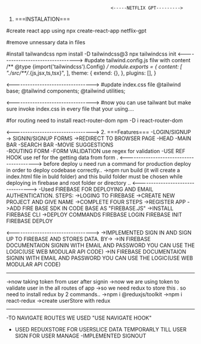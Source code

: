 
                                           <-----NETFLIX GPT--------->
1. ===INSTALATION===

#create react app using 
npx create-react-app netflix-gpt

#remove unnessary data in files

#install tailwandcss
npm install -D tailwindcss@3
npx tailwindcss init
<--------------------------------->
#update tailwind.config.js filw with content
/** @type {import('tailwindcss').Config} */
module.exports = {
  content: [
    "./src/**/*.{js,jsx,ts,tsx}",
  ],
  theme: {
    extend: {},
  },
  plugins: [],
}

<--------------------------------->
#update index.css file
@tailwind base;
@tailwind components;
@tailwind utilities;


<--------------------------------->
#now you can use tailwant but make sure invoke index.css in every file that your using....



#for routing need to install react-router-dom
npm -D i react-router-dom

<--------------------------------->
2. ===Features===
 -LOGIN/SIGNUP
      -> SIGNIN/SIGNUP FORMS
      ->REDIRECT TO BROWSER PAGE
-HEAD
-MAIN BAR
-SEARCH BAR
-MOVIE SUGGESTIONS      
-ROUTING FORM
-FORM VALIDATION
use regex for validation
-USE REF HOOK
use ref for the getting data from form .
<---------------------------------------->
before deploy u need run a command for production deploy in order to deploy codebase correctly..
->npm run build  (it will create a index.html file in buld folder)
and this build folder must be chosen while deploying in firebase and root folder or directory ..
<--------------------------------->
-Used FIREBASE FOR DEPLOYING AND EMAIL AUTHENTICATION.
STEPS:
->LOGING TO FIREBASE
->CREATE NEW PROJECT AND GIVE NAME
->COMPLETE FOUR STEPS
->REGISTER APP
->ADD FIRE BASE SDK IN CODE BASE AS "FIREBASE.JS"
->INSTALL FIREBASE CLI
->DEPLOY COMMANDS
 FIREBASE LOGIN
 FIREBASE INIT
 FIREBASE DEPLOY 

<--------------------------------->
->IMPLEMENTED SIGN IN AND SIGN UP TO FIREBASE AND STORES DATA.
BY->
->IN FIREBASE DOCUMENTAION  SIGNIN WITH EMAIL AND PASSWORD YOU CAN USE THE LOGIC(USE WEB MODULAR API CODE)
->IN FIREBASE DOCUMENTAION  SIGNIN WITH EMAIL AND PASSWORD YOU CAN USE THE LOGIC(USE WEB MODULAR API CODE)



---------------------------------------------------------
->now taking token from user after signin
->now we are using token to validate user in the all routes of app
->so we need redux to store this . so need to install redux by 2 commands..
->npm i @reduxjs/toolkit
->npm i react-redux
->create userStore with redux


---------------------------------------------------------------------
-TO NAVIGATE ROUTES WE USED "USE NAVIGATE HOOK"
- USED REDUXSTORE FOR  USERSLICE DATA TEMPORARLY TILL USER SIGN FOR USER MANAGE
-IMPLEMENTED SIGNOUT



